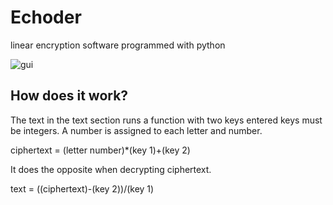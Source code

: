 # Echoder
linear encryption software programmed with python

![gui](https://github.com/emre44orhan/Echoder/blob/main/images/gui.png)

## How does it work?

The text in the text section runs a function with two keys entered keys must be integers.
A number is assigned to each letter and number.

ciphertext = (letter number)*(key 1)+(key 2)

It does the opposite when decrypting ciphertext.

text = ((ciphertext)-(key 2))/(key 1)
